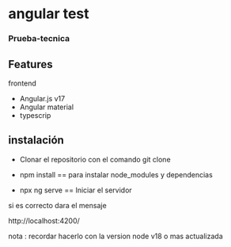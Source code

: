 # angular test

### Prueba-tecnica

## Features

frontend

- Angular.js v17
- Angular material
- typescrip


## instalación

- Clonar el repositorio con el comando git clone 

- npm install  == para instalar node_modules y dependencias
- npx ng serve  == Iniciar el servidor

si es correcto dara el mensaje 

http://localhost:4200/

nota : recordar hacerlo con la version node v18 o mas actualizada
